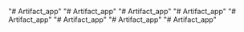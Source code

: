 "# Artifact_app" 
"# Artifact_app" 
"# Artifact_app" 
"# Artifact_app" 
"# Artifact_app" 
"# Artifact_app" 
"# Artifact_app" 
"# Artifact_app" 
